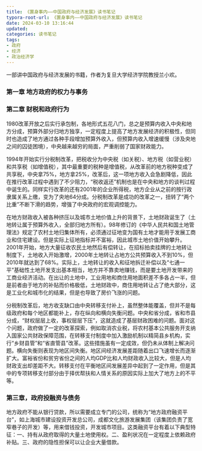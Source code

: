 ```yaml
---
title: 《置身事内——中国政府与经济发展》读书笔记
typora-root-url: 《置身事内——中国政府与经济发展》读书笔记
date: 2024-03-10 13:16:44
updated:
categories: 读书笔记
tags: 
- 政府
- 经济
- 政治经济学
---
```


 一部讲中国政府与经济发展的书籍，作者为复旦大学经济学院教授兰小欢。

<!--more-->

### 第一章	地方政府的权力与事务

### 第二章	财税和政府行为

​		1980改革开放之后实行承包制，各地形式五花八门，总之是预算内收入中央和地方分成，预算外部分归地方独享，一定程度上提高了地方发展经济的积极性，但同时也造成了地方通过各种手段增加预算外收入，但预算内收入增速缓慢（涉及央地之间的囚徒困境），中央越来越穷的局面，严重削弱了国家财政能力。

​		1994年开始实行分税制改革，把税收分为中央税（如关税）、地方税（如营业税）和共享税（如增值税），其中最重要的税种是增值税，从改革前的地方税种变成了共享税，中央拿75%，地方拿25%，改革后，这一项地方收入会急剧降低，因此在推行改革过程中遇到了不少阻力，“税收返还”机制也是在中央和地方的谈判过程中诞生的。同样实行改革的还有2001年的企业所得税，地方企业从之前的按行政隶属关系上缴，变为了央地64分成。分税制改革是成功的改革之一，扭转了“两个比重”不断下滑的趋势，增强了中央政府的宏观调控能力。

​		在地方财政收入被各种挤压以及城市土地价值上升的背景下，土地财政诞生了（土地转让属于预算外收入，全部归地方所有）。98年修订的《中华人民共和国土地管理法》规定了农村土地归集体所有，必须通过征地变为国有土地才能用于发展工商业和住宅建设。但是实际上征地指标并不富裕，因此城市土地价值开始攀升。2001年开始，地方大量征收农民土地然后有偿转让，在招标拍卖挂牌的土地转让制度下，土地收入开始激增，2000年土地转让占地方公共预算收入不到10%，但2010年就达到了68%。实际上，土地转让的收入和征地拆迁补偿以及“七通一平”基础性土地开发支出基本相当，地方并不靠卖地赚钱，而是要土地开发带来的工商业经济活动。在出让的土地中，工业用地和商住用地面积差不多各占一半，但是前者由于地方的补贴而价格极低，土地财政中，商住用地转让占了绝大部分，这是工业化和城市化的结果，但是也导致了房价飞涨的问题。

​		分税制改革后，地方收支缺口由中央转移支付补上，虽然整体能覆盖，但并不是每级政府和每个地区都能补上，存在纵向和横向失衡问题。中央和省分成，省和市县分成，“财权层层上收，事权层层下压”，这就造成了基层财政困难的问题。面对这个问题，政府做了一定的改革探索，例如取消农业税，将农村基本公共服务开支纳入国家公共财政保障范围，在转移支付制度中加入激励机制以精简县乡机构，实行“乡财县管”和“省直管县”改革。这些措施虽有一定成效，但仍未从体制上解决问题。横向失衡则表现为地区间失衡。地区间经济发展差距随着出口飞速增长而逐渐扩大。富裕省份和贫穷省份之间的人均GDP比和人均财政收入比较大，但是人均财政支出却差距不大。转移支付在平衡地区间发展差异中起到了一定作用，但是其中的专项转移支付部分由于择优帮扶和人情关系的原因实际上加大了地方上的不平等。

### 第三章，政府投融资与债务

​		地方政府不能从银行贷款，所以需要成立专门的公司，统称为“地方政府融资平台”，如上海城市建设投资开发总公司，成都文化旅游发展集团（该集团负责了宽窄巷子的开发）等，用来借钱投资，开发城市项目。这类融资平台有着以下典型特征：一、持有从政府取得的大量土地使用权。二、盈利状况在一定程度上依赖政府补贴。三、政府的隐性担保可以让企业大量借款。